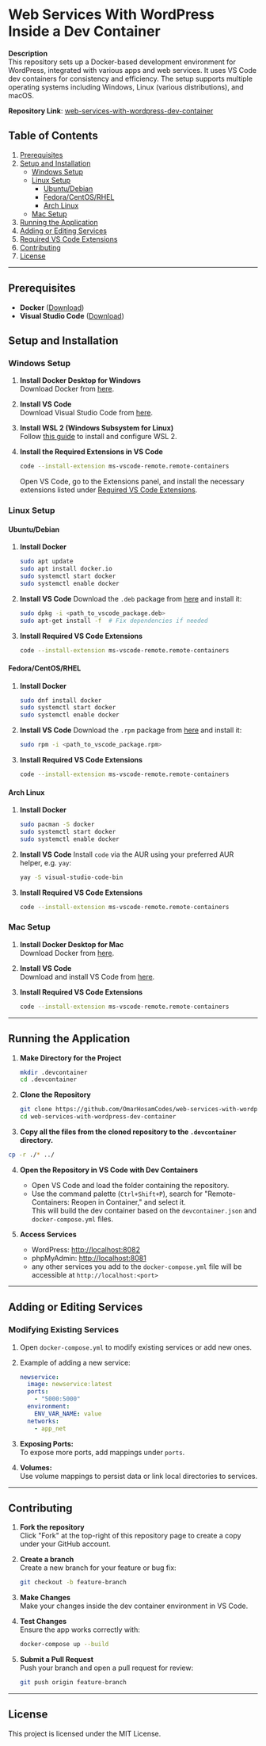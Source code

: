 # Web Services With WordPress Inside a Dev Container

**Description**  
This repository sets up a Docker-based development environment for WordPress, integrated with various apps and web services. It uses VS Code dev containers for consistency and efficiency. The setup supports multiple operating systems including Windows, Linux (various distributions), and macOS.

**Repository Link**: [web-services-with-wordpress-dev-container](https://github.com/OmarHosamCodes/web-services-with-wordpress-dev-container)

## Table of Contents

1. [Prerequisites](#prerequisites)
2. [Setup and Installation](#setup-and-installation)
    - [Windows Setup](#windows-setup)
    - [Linux Setup](#linux-setup)
      - [Ubuntu/Debian](#ubuntudebian)
      - [Fedora/CentOS/RHEL](#fedoracentosrhel)
      - [Arch Linux](#arch-linux)
    - [Mac Setup](#mac-setup)
3. [Running the Application](#running-the-application)
4. [Adding or Editing Services](#adding-or-editing-services)
5. [Required VS Code Extensions](#required-vs-code-extensions)
6. [Contributing](#contributing)
7. [License](#license)

---

## Prerequisites

- **Docker** ([Download](https://www.docker.com/get-started))
- **Visual Studio Code** ([Download](https://code.visualstudio.com/))

## Setup and Installation

### Windows Setup

1. **Install Docker Desktop for Windows**  
   Download Docker from [here](https://www.docker.com/products/docker-desktop).

2. **Install VS Code**  
   Download Visual Studio Code from [here](https://code.visualstudio.com/Download).

3. **Install WSL 2 (Windows Subsystem for Linux)**  
   Follow [this guide](https://learn.microsoft.com/en-us/windows/wsl/install) to install and configure WSL 2.

4. **Install the Required Extensions in VS Code**
   ```bash
   code --install-extension ms-vscode-remote.remote-containers
   ```
   Open VS Code, go to the Extensions panel, and install the necessary extensions listed under [Required VS Code Extensions](#required-vs-code-extensions).

### Linux Setup

#### Ubuntu/Debian

1. **Install Docker**
   ```bash
   sudo apt update
   sudo apt install docker.io
   sudo systemctl start docker
   sudo systemctl enable docker
   ```

2. **Install VS Code**
   Download the `.deb` package from [here](https://code.visualstudio.com/Download) and install it:
   ```bash
   sudo dpkg -i <path_to_vscode_package.deb>
   sudo apt-get install -f  # Fix dependencies if needed
   ```

3. **Install Required VS Code Extensions**
   ```bash
   code --install-extension ms-vscode-remote.remote-containers
   ```

#### Fedora/CentOS/RHEL

1. **Install Docker**
   ```bash
   sudo dnf install docker
   sudo systemctl start docker
   sudo systemctl enable docker
   ```

2. **Install VS Code**
   Download the `.rpm` package from [here](https://code.visualstudio.com/Download) and install it:
   ```bash
   sudo rpm -i <path_to_vscode_package.rpm>
   ```

3. **Install Required VS Code Extensions**
   ```bash
   code --install-extension ms-vscode-remote.remote-containers
   ```

#### Arch Linux

1. **Install Docker**
   ```bash
   sudo pacman -S docker
   sudo systemctl start docker
   sudo systemctl enable docker
   ```

2. **Install VS Code**
   Install `code` via the AUR using your preferred AUR helper, e.g. `yay`:
   ```bash
   yay -S visual-studio-code-bin
   ```

3. **Install Required VS Code Extensions**
   ```bash
   code --install-extension ms-vscode-remote.remote-containers
   ```

### Mac Setup

1. **Install Docker Desktop for Mac**  
   Download Docker from [here](https://www.docker.com/products/docker-desktop).

2. **Install VS Code**  
   Download and install VS Code from [here](https://code.visualstudio.com/Download).

3. **Install Required VS Code Extensions**
   ```bash
   code --install-extension ms-vscode-remote.remote-containers
   ```

---

## Running the Application

1. **Make Directory for the Project**
   ```bash
   mkdir .devcontainer
   cd .devcontainer
   ```

2. **Clone the Repository**
   ```bash
   git clone https://github.com/OmarHosamCodes/web-services-with-wordpress-dev-container.git
   cd web-services-with-wordpress-dev-container
   ```

3. **Copy all the files from the cloned repository to the `.devcontainer` directory.**
```bash
cp -r ./* ../
```

4. **Open the Repository in VS Code with Dev Containers**
   - Open VS Code and load the folder containing the repository.
   - Use the command palette (`Ctrl+Shift+P`), search for "Remote-Containers: Reopen in Container," and select it.  
   This will build the dev container based on the `devcontainer.json` and `docker-compose.yml` files.

5. **Access Services**
   - WordPress: [http://localhost:8082](http://localhost:8082)
   - phpMyAdmin: [http://localhost:8081](http://localhost:8081)
   - any other services you add to the `docker-compose.yml` file will be accessible at `http://localhost:<port>`

---

## Adding or Editing Services

### Modifying Existing Services

1. Open `docker-compose.yml` to modify existing services or add new ones.
   
2. Example of adding a new service:
   ```yaml
   newservice:
     image: newservice:latest
     ports:
       - "5000:5000"
     environment:
       ENV_VAR_NAME: value
     networks:
       - app_net
   ```

3. **Exposing Ports:**  
   To expose more ports, add mappings under `ports`.

4. **Volumes:**  
   Use volume mappings to persist data or link local directories to services.

---

## Contributing

1. **Fork the repository**  
   Click "Fork" at the top-right of this repository page to create a copy under your GitHub account.

2. **Create a branch**  
   Create a new branch for your feature or bug fix:
   ```bash
   git checkout -b feature-branch
   ```

3. **Make Changes**  
   Make your changes inside the dev container environment in VS Code.

4. **Test Changes**  
   Ensure the app works correctly with:
   ```bash
   docker-compose up --build
   ```

5. **Submit a Pull Request**  
   Push your branch and open a pull request for review:
   ```bash
   git push origin feature-branch
   ```

---

## License

This project is licensed under the MIT License.
